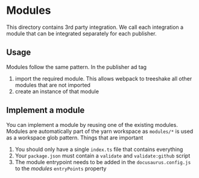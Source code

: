 # Modules

This directory contains 3rd party integration. We call each integration a module
that can be integrated separately for each publisher.

## Usage

Modules follow the same pattern. In the publisher ad tag

1. import the required module. This allows webpack to treeshake all other modules that are not imported
2. create an instance of that module

## Implement a module

You can implement a module by reusing one of the existing modules. Modules are automatically part of the
yarn workspace as `modules/*` is used as a workspace glob pattern. Things that are important

1. You should only have a single `index.ts` file that contains everything
2. Your `package.json` must contain a `validate` and `validate:github` script
3. The module entrypoint needs to be added in the `docusaurus.config.js` to the _modules_ `entryPoints` property
